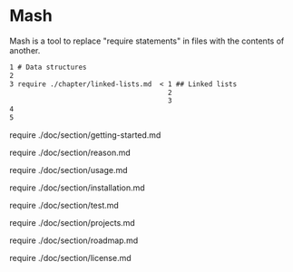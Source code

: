 # Mash

Mash is a tool to replace "require statements" in files with the contents of
another.

```markdown
1 # Data structures
2
3 require ./chapter/linked-lists.md  < 1 ## Linked lists
                                       2
                                       3
4
5
```

require ./doc/section/getting-started.md

require ./doc/section/reason.md

require ./doc/section/usage.md

require ./doc/section/installation.md

require ./doc/section/test.md

require ./doc/section/projects.md

require ./doc/section/roadmap.md

require ./doc/section/license.md
